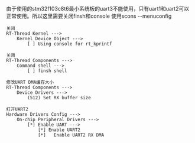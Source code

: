 由于使用的stm32f103c8t6最小系统板的uart3不能使用，只有uart1和uart2可以正常使用。所以这里需要关闭finsh和console
使用scons --menuconfig
```
关闭
RT-Thread Kernel --->
    Kernel Device Object --->
        [ ] Using console for rt_kprintf
            
关闭
RT-Thread Components --->
    Command shell --->
        [ ] finsh shell
        
修改UART DMA缓存大小
RT-Thread Components --->
    Device Drivers --->
        (512) Set RX buffer size
        
打开UART2
Hardware Drivers Config --->
    On-chip Peripheral Drivers --->
        [*] Enable UART --->
            [*] Enable UART2
            [*]   Enable UART2 RX DMA
``` 
